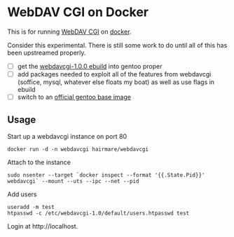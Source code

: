 # WebDAV CGI on Docker

This is for running [WebDAV CGI](http://webdavcgi.sourceforge.net/) on [docker](https://www.docker.com/).

Consider this experimental. There is still some work to do until all of this
has been upstreamed properly.

* [ ] get the [webdavcgi-1.0.0 ebuild](https://github.com/hairmare/gentoo-proxy-maintenance-webdavcgi/blob/master/www-apps/webdavcgi/webdavcgi-1.0.0.ebuild) into gentoo proper
* [ ] add packages needed to exploit all of the features from webdavcgi (soffice, mysql, whatever else floats my boat) as well as use flags in ebuild
* [ ] switch to an [official gentoo base image](https://github.com/gentoo/docker-brew-gentoo)

## Usage

Start up a webdavcgi instance on port 80

````
docker run -d -n webdavcgi hairmare/webdavcgi
````

Attach to the instance

````
sudo nsenter --target `docker inspect --format '{{.State.Pid}}' webdavcgi` --mount --uts --ipc --net --pid
````

Add users

````
useradd -m test
htpasswd -c /etc/webdavcgi-1.0/default/users.htpasswd test
````

Login at http://localhost.
